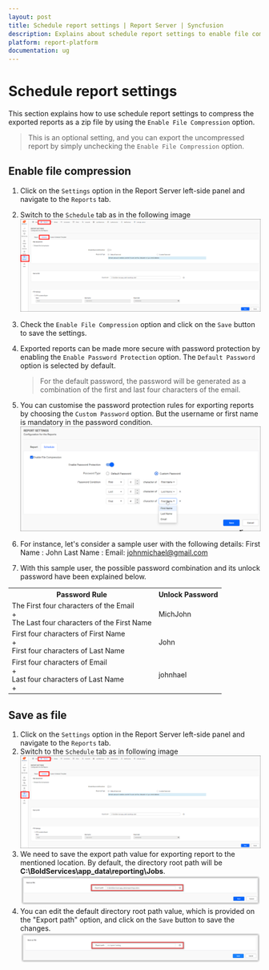 ```yaml
---
layout: post
title: Schedule report settings | Report Server | Syncfusion
description: Explains about schedule report settings to enable file compression option to compress the exporting reports in schedule.
platform: report-platform
documentation: ug
---
```


# Schedule report settings

This section explains how to use schedule report settings to compress the exported reports as a zip file by using the `Enable File Compression` option.

> This is an optional setting, and you can export the uncompressed report by simply unchecking the `Enable File Compression` option.

## Enable file compression

1. Click on the `Settings` option in the Report Server left-side panel and navigate to the `Reports` tab.
2. Switch to the `Schedule` tab as in the following image
 ![Schedule report settings tab in Report Server](/static/assets/on-premise/images/manage-schedule/schedule-settings/schedule-report-settings-tab.png)

3. Check the `Enable File Compression` option and click on the `Save` button to save the settings.
4. Exported reports can be made more secure with password protection by enabling the `Enable Password Protection` option. The `Default Password` option is selected by default.
    > For the default password, the password will be generated as a combination of the first and last four characters of the email.

5. You can customise the password protection rules for exporting reports by choosing the `Custom Password` option. But the username or first name is mandatory in the password condition.
![Custom password compression settings](/static/assets/on-premise/images/manage-schedule/schedule-settings/custom-password-for-compression.png)

6. For instance, let's consider a sample user with the following details:
    First Name : John
    Last Name :
    Email: johnmichael@gmail.com

7. With this sample user, the possible password combination and its unlock password have been explained below.

<table>
    <tr>
        <th>
            Password Rule
        </th>
        <th>
            Unlock Password
        </th>
    </tr>
    <tr>
        <td>
            The First four characters of the Email <br/> + <br/>
            The Last four characters of the First Name
        </td>
        <td>
            MichJohn
        </td>
    </tr>
    <tr>
        <td>
            First four characters of First Name <br/> + <br/>
            First four characters of Last Name
        </td>
        <td>
            John
        </td>
    </tr>
    <tr>
        <td>
            First four characters of Email <br/> + <br/>
            Last four characters of Last Name <br/> + <br/>
        </td>
        <td>
            johnhael
        </td>
    </tr>
</table>

## Save as file

1. Click on the `Settings` option in the Report Server left-side panel and navigate to the `Reports` tab.
2. Switch to the `Schedule` tab as in following image
 ![Schedule report settings tab in Report Server](/static/assets/on-premise/images/manage-schedule/schedule-settings/schedule-report-settings-tab.png)
3. We need to save the export path value for exporting report to the mentioned location. By default, the directory root path will be **C:\BoldServices\app_data\reporting\Jobs**.![Default Export path Settings](/static/assets/on-premise/images/manage-schedule/schedule-settings/schedule-report-settings-export-default.png)
4. You can edit the default directory root path value, which is provided on the "Export path" option, and click on the `Save` button to save the changes.![Required Export path Settings](/static/assets/on-premise/images/manage-schedule/schedule-settings/schedule-report-settings-export-required.png)